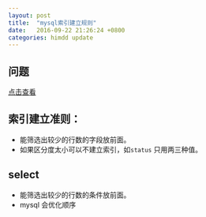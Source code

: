 ```yaml
---
layout: post
title:  "mysql索引建立规则"
date:   2016-09-22 21:26:24 +0800
categories: himdd update
---
```


## 问题
  [点击查看](http://stackoverflow.com/questions/2386852/mysql-low-cardinality-selectivity-columns-how-to-index)

## 索引建立准则：

- 能筛选出较少的行数的字段放前面。
- 如果区分度太小可以不建立索引，如`status` 只用两三种值。

## select
- 能筛选出较少的行数的条件放前面。
- mysql 会优化顺序
